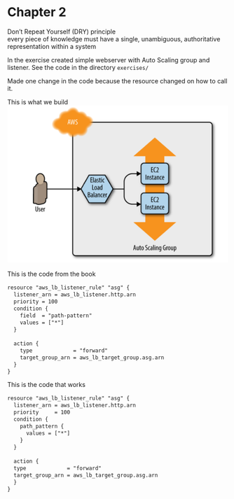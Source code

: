 # Chapter 2

Don’t Repeat Yourself (DRY) principle  
every piece of knowledge must have a single, unambiguous, authoritative representation within a system

In the exercise created simple webserver with Auto Scaling group and listener. See the code in the directory ```exercises/```

Made one change in the code because the resource changed on how to call it. 

This is what we build
![](media/2022-02-09-15-15-28.png)  

This is the code from the book
```hcl
resource "aws_lb_listener_rule" "asg" { 
  listener_arn = aws_lb_listener.http.arn 
  priority = 100
  condition {
    field  = "path-pattern"
    values = ["*"]
  }
    
  action {
    type             = "forward"
    target_group_arn = aws_lb_target_group.asg.arn
  } 
}
```

This is the code that works
```hcl
resource "aws_lb_listener_rule" "asg" {
  listener_arn = aws_lb_listener.http.arn
  priority     = 100
  condition {
    path_pattern {
      values = ["*"]
    }
  }

  action {
  type             = "forward"
  target_group_arn = aws_lb_target_group.asg.arn
  }
}

```